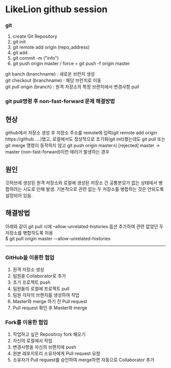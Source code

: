 # LikeLion github session

### git
1. create Git Repository
2. git init
3. git remote add origin (repo_address)
4. git add .   
5. git commit -m ("info")
6. git push origin master / force = git push -f origin master

git banch (branchname) : 새로운 브런치 생성<br>
git checkout (branchname) : 해당 브런치로 이동<br>
git pull origin (branch) : 원격 저장소의 특정 브랜치에서 변경사항 pull<br>

### git pull명령 후 non-fast-forward 문제 해결방법
## 현상
github에서 저장소 생성 후 저장소 주소를 remote에 입력(git remote add origin https://github…..)했고, 로컬에서도 정상적으로 초기화(git init)했는데도 git pull 또는 git merge 명령이 동작하지 않고 git push origin master시 [rejected] master -> master (non-fast-forward)이런 에러가 발생하는 경우

## 원인
깃허브에 생성된 원격 저장소와 로컬에 생성된 저장소 간 공통분모가 없는 상태에서 병합하려는 시도로 인해 발생. 기본적으로 관련 없는 두 저장소를 병합하는 것은 안되도록 설정되어 있음.

## 해결방법
아래와 같이 git pull 시에 –allow-unrelated-histories 옵션 추가하여 관련 없었던 두 저장소를 병합하도록 허용<br>
$ git pull origin master --allow-unrelated-histories

----------------------------------------------------------------------
### GitHub을 이용한 협업

1. 원격 저장소 생성
2. 팀원을  Collaborator로 추가
3. 초기 프로젝트 push
4. 팀원들의 로컬에 프로젝트 pull
5. 팀원 각자의 브랜치를 생성하여 작업
6. Master와 merge 하기 전 Pull request
7. Pull request 확인 후 Master와 merge

### Fork를 이용한 협업

1. 작업하고 싶은 Repositroy fork 해오기
2. 자신의 로컬에서 작업
3. 변경사항을 자신의 브랜치에 push
4. 원본 레포지토리 소유자에게 Pull request 요청
5. 소유자가 Pull request를 승인하여 merge하면 자동으로 Collaborator 추가
